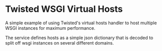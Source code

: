 # Twisted WSGI Virtual Hosts

A simple example of using Twisted's virtual hosts handler to host multiple WSGI instances for maximum performance.

The service defines hosts as a simple json dictionary that is decoded to split off wsgi instances on several different domains.

